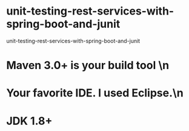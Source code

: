 # unit-testing-rest-services-with-spring-boot-and-junit
unit-testing-rest-services-with-spring-boot-and-junit

# Maven 3.0+ is your build tool \n
# Your favorite IDE. I used Eclipse.\n
# JDK 1.8+ 
